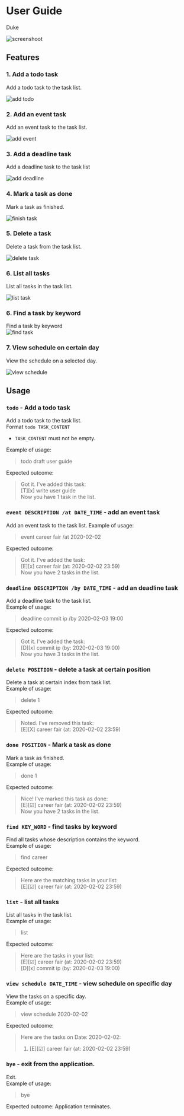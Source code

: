 # User Guide

Duke

![screenshoot](./Ui.png)

## Features 

### 1. Add a todo task 
Add a todo task to the task list.   

![add todo](./AddTodo.png)
### 2. Add an event task
Add an event task to the task list.  

![add event](./AddEvent.png)
### 3. Add a deadline task
Add a deadline task to the task list  

![add deadline](./AddDeadline.png)
### 4. Mark a task as done
Mark a task as finished.   

![finish task](./FinishTask.png)
### 5. Delete a task
Delete a task from the task list.  

![delete task](./DeleteTask.png)
### 6. List all tasks
List all tasks in the task list.   

![list task](./ListTask.png)
### 6. Find a task by keyword
Find a task by keyword  
![find task](./FindTask.png)
### 7. View schedule on certain day
View the schedule on a selected day.

![view schedule](./ViewSchedule.png)
## Usage

### `todo` - Add a todo task

Add a todo task to the task list.   
Format `todo TASK_CONTENT`
* `TASK_CONTENT` must not be empty.

Example of usage:   
> todo draft user guide

Expected outcome: 
> Got it. I've added this task:  
> [T][x] write user guide  
> Now you have 1 task in the list.   

### `event DESCRIPTION /at DATE_TIME` - add an event task

Add an event task to the task list.
Example of usage:   
> event career fair /at 2020-02-02   

Expected outcome:  
> Got it. I've added the task:   
> [E][x] career fair (at: 2020-02-02 23:59)  
> Now you have 2 tasks in the list.

### `deadline DESCRIPTION /by DATE_TIME` - add an deadline task

Add a deadline task to the task list.  
Example of usage:   
> deadline commit ip /by 2020-02-03 19:00

Expected outcome:
> Got it. I've added the task:   
> [D][x] commit ip (by: 2020-02-03 19:00)  
> Now you have 3 tasks in the list.


### `delete POSITION` - delete a task at certain position

Delete a task at certain index from task list.  
Example of usage: 
> delete 1

Expected outcome:
> Noted. I've removed this task:   
> [E][X] career fair (at: 2020-02-02 23:59) 

### `done POSITION` - Mark a task as done

Mark a task as finished.  
Example of usage:   
> done 1

Expected outcome:
> Nice! I've marked this task as done:   
> [E][&#9745;] career fair (at: 2020-02-02 23:59)  
> Now you have 2 tasks in the list.


### `find KEY_WORD` - find tasks by keyword

Find all tasks whose description contains the keyword.  
Example of usage: 
> find career

Expected outcome:
> Here are the matching tasks in your list:  
> [E][&#9745;] career fair (at: 2020-02-02 23:59)  

### `list` - list all tasks

List all tasks in the task list.  
Example of usage: 
> list

Expected outcome:
> Here are the tasks in your list:  
> [E][&#9745;] career fair (at: 2020-02-02 23:59)  
> [D][x] commit ip (by: 2020-02-03 19:00)  

### `view schedule DATE_TIME` - view schedule on specific day

View the tasks on a specific day.  
Example of usage:   
> view schedule 2020-02-02

Expected outcome:
> Here are the tasks on Date: 2020-02-02:
> 1. [E][&#9745;] career fair (at: 2020-02-02 23:59)

### `bye` - exit from the application.

Exit.  
Example of usage:   
> bye

Expected outcome: Application terminates.